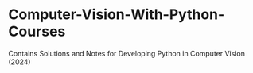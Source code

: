 # Computer-Vision-With-Python-Courses
Contains Solutions and Notes for Developing Python in Computer Vision (2024)
